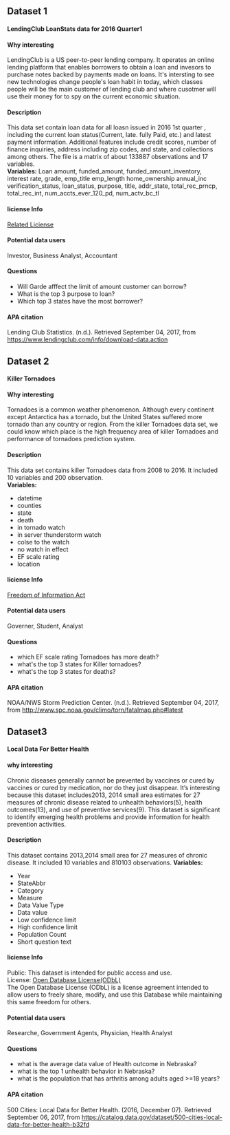 ## Dataset 1

#### LendingClub LoanStats data for 2016 Quarter1

#### Why interesting
LendingClub is a US peer-to-peer lending company. It operates an online lending platform that enables borrowers to obtain a loan and invesors to purchase notes backed by payments made on loans. It's intersting to see new technologies change people's loan habit in today, which classes people will be the main customer of lending club and where cusotmer will use their money for to spy on the current economic situation. 

#### Description
This data set contain loan data for all loasn issued in 2016 1st quarter , including the current loan status(Current, late. fully Paid, etc.) and latest payment information. Additional features include credit scores, number of finance inquiries, address including zip codes, and state, and collections among others. The file is a matrix of about 133887 observations and 17 variables.  
**Variables:**
Loan amount, funded_amount, funded_amount_inventory, interest rate, grade, emp_title	emp_length	home_ownership	annual_inc	verification_status, loan_status, purpose, title, addr_state, total_rec_prncp, total_rec_int, num_accts_ever_120_pd, num_actv_bc_tl

#### liciense Info
[Related Liciense](https://www.lendingclub.com/info/terms-of-use.action)

#### Potential data users
Investor, Business Analyst, Accountant

#### Questions
* Will Garde afffect the limit of amount customer can borrow?
* What is the top 3 purpose to loan?
* Which top 3 states have the most borrower?

#### APA citation
Lending Club Statistics. (n.d.). Retrieved September 04, 2017, from https://www.lendingclub.com/info/download-data.action

## Dataset 2
#### Killer Tornadoes

#### Why interesting
Tornadoes is a common weather phenomenon. Although every continent except Antarctica has a tornado, but the United States suffered more tornado than any country or region. From the killer Tornadoes data set, we could know which place is the high frequency area of killer Tornadoes and performance of tornadoes prediction system. 

#### Description
This data set contains killer Tornadoes data from 2008 to 2016. It included 10 variables and 200 observation.  
**Variables:**
* datetime
* counties
* state 
* death 
* in tornado watch 
* in server thunderstorm watch 
* colse to the watch 
* no watch in effect 
* EF scale rating 
* location 

#### liciense Info
[Freedom of Information Act](https://en.wikipedia.org/wiki/Freedom_of_Information_Act_(United_States))

#### Potential data users
Governer, Student, Analyst

#### Questions
* which EF scale rating Tornadoes has more death?
* what's the top 3 states for Killer tornadoes?
* what's the top 3 states for deaths?

#### APA citation
NOAA/NWS Storm Prediction Center. (n.d.). Retrieved September 04, 2017, from http://www.spc.noaa.gov/climo/torn/fatalmap.php#latest

## Dataset3

#### Local Data For Better Health
#### why interesting 
Chronic diseases generally cannot be prevented by vaccines or cured by vaccines or cured by medication, nor do they just disappear. It’s interesting because this dataset includes2013, 2014 small area estimates for 27 measures of chronic disease related to unhealth behaviors(5), health outcomes(13), and use of preventive services(9). This dataset is significant to identify emerging health problems and provide information for health prevention activities. 

#### Description
This dataset contains 2013,2014 small area for 27 measures of chronic disease. It included 10 variables and 810103 observations.
**Variables:**
* Year
* StateAbbr
* Category
* Measure
* Data Value Type
* Data value
* Low confidence limit
* High confidence limit
* Population Count
* Short question text

#### liciense Info
Public: This dataset is intended for public access and use.  
License: [Open Database License(ODbL)](https://opendatacommons.org/licenses/odbl/1.0/)  
The Open Database License (ODbL) is a license agreement intended to allow users to freely share, modify, and use this Database while maintaining this same freedom for others.

#### Potential data users
Researche, Government Agents, Physician, Health Analyst

#### Questions
* what is the average data value of Health outcome in Nebraska?
* what is the top 1 unhealth behavior in Nebraska?
* what is the population that has arthritis among adults aged >=18 years?

#### APA citation
500 Cities: Local Data for Better Health. (2016, December 07). Retrieved September 06, 2017, from https://catalog.data.gov/dataset/500-cities-local-data-for-better-health-b32fd

